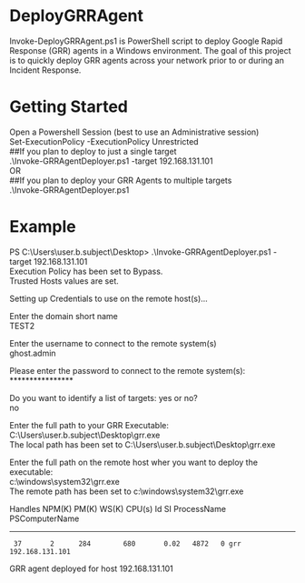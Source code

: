 # DeployGRRAgent

Invoke-DeployGRRAgent.ps1 is PowerShell script to deploy Google Rapid Response (GRR) agents in a Windows environment. The goal of this project is to quickly deploy GRR agents across your network prior to or during an Incident Response. 

# Getting Started

Open a Powershell Session (best to use an Administrative session)  
Set-ExecutionPolicy -ExecutionPolicy Unrestricted  
##If you plan to deploy to just a single target  
.\Invoke-GRRAgentDeployer.ps1 -target 192.168.131.101  
OR  
##If you plan to deploy your GRR Agents to multiple targets  
.\Invoke-GRRAgentDeployer.ps1  

# Example

PS C:\Users\user.b.subject\Desktop> .\Invoke-GRRAgentDeployer.ps1 -target 192.168.131.101  
Execution Policy has been set to Bypass.  
Trusted Hosts values are set.  

Setting up Credentials to use on the remote host(s)...  

Enter the domain short name  
TEST2  

Enter the username to connect to the remote system(s)  
ghost.admin 

Please enter the password to connect to the remote system(s): ****************  

Do you want to identify a list of targets: yes or no?  
no  

Enter the full path to your GRR Executable:  
C:\Users\user.b.subject\Desktop\grr.exe  
The local path has been set to C:\Users\user.b.subject\Desktop\grr.exe  

Enter the full path on the remote host wher you want to deploy the executable:  
c:\windows\system32\grr.exe  
The remote path has been set to c:\windows\system32\grr.exe  

Handles  NPM(K)    PM(K)      WS(K)     CPU(s)     Id  SI ProcessName                    PSComputerName  
-------  ------    -----      -----     ------     --  -- -----------                    --------------
     37       2      284        680       0.02   4872   0 grr                            192.168.131.101  
     
GRR agent deployed for host 192.168.131.101  

